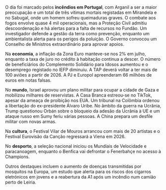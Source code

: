 O dia foi marcado pelos **incêndios em Portugal**, com Arganil a ser a maior preocupação e um total de três vítimas mortais registadas em Mirandela e no Sabugal, onde um homem sofreu queimaduras graves. O combate aos fogos envolve quase 4 mil operacionais, mas a Proteção Civil admitiu descoordenação e há alertas para a falta de recursos no Fundão. Um investigador defende a gestão da terra como prevenção, enquanto um ambientalista alerta para os perigos da poluição. O Governo convocou um Conselho de Ministros extraordinário para aprovar apoios.

Na **economia**, a inflação da Zona Euro manteve-se nos 2% em julho, enquanto a taxa de juro no crédito à habitação continua a descer. O número de beneficiários do Complemento Solidário para Idosos aumentou e o desemprego registado no IEFP diminuiu. A TAP deverá voltar a ter mais de 100 aviões a partir de 2026. A PJ e Europol apreenderam 66 milhões de euros em notas falsas.

No **mundo**, Israel aprovou um plano militar para ocupar a cidade de Gaza e mobilizou milhares de reservistas. A Casa Branca estreou-se no TikTok, apesar da ameaça de proibição nos EUA. Um tribunal na Colômbia ordenou a libertação do ex-presidente Álvaro Uribe. No âmbito da guerra na Ucrânia, Trump questionou Orbán sobre o bloqueio da adesão da Ucrânia à UE e um ataque russo em Sumy feriu várias pessoas. A China prepara um desfile militar com novas armas.

Na **cultura**, o Festival Vilar de Mouros arrancou com mais de 20 artistas e o Festival Eurovisão da Canção regressará a Viena em 2026.

No **desporto**, a seleção nacional iniciou os Mundiais de Velocidade e paracanoagem, enquanto o Benfica vai defrontar o Fenerbahçe no acesso à Champions.

Outros destaques incluem o aumento de doenças transmitidas por mosquitos na Europa, um estudo que alerta para os riscos dos cigarros eletrónicos em jovens e a reabertura da A1 após um incêndio num camião perto de Leiria.
